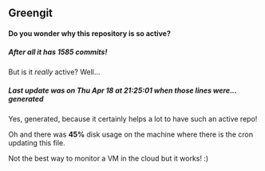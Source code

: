 ## Greengit

#### Do you wonder why this repository is so active?

##### After all it has 1585 commits!

But is it *really* active? Well...

##### Last update was on Thu Apr 18 at 21:25:01 when those lines were... generated

Yes, generated, because it certainly helps a lot to have such an active repo!

Oh and there was **45%** disk usage on the machine
where there is the cron updating this file.

Not the best way to monitor a VM in the cloud but it works! :)
